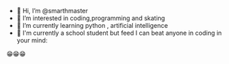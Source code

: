 - 👋 Hi, I’m @smarthmaster
- 👀 I’m interested in coding,programming and skating
- 🌱 I’m currently learning python , artificial intelligence
- 🏫 I'm currently a school student but feed I can beat anyone in coding in your mind:

😁😁😁
